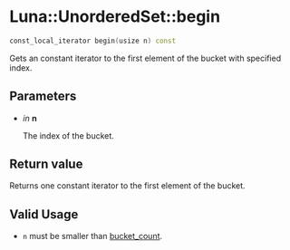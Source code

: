 # Luna::UnorderedSet::begin

```c++
const_local_iterator begin(usize n) const
```

Gets an constant iterator to the first element of the bucket with specified index. 



## Parameters
* *in* **n**

    The index of the bucket. 

## Return value
Returns one constant iterator to the first element of the bucket. 

## Valid Usage
* `n` must be smaller than [bucket_count](class_luna_1_1_unordered_set_1ace2cb5dc8f915f78658dac76efacd4c1.md). 

